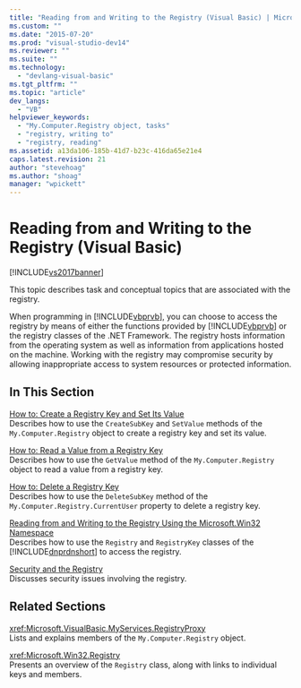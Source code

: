 ```yaml
---
title: "Reading from and Writing to the Registry (Visual Basic) | Microsoft Docs"
ms.custom: ""
ms.date: "2015-07-20"
ms.prod: "visual-studio-dev14"
ms.reviewer: ""
ms.suite: ""
ms.technology: 
  - "devlang-visual-basic"
ms.tgt_pltfrm: ""
ms.topic: "article"
dev_langs: 
  - "VB"
helpviewer_keywords: 
  - "My.Computer.Registry object, tasks"
  - "registry, writing to"
  - "registry, reading"
ms.assetid: a13da106-185b-41d7-b23c-416da65e21e4
caps.latest.revision: 21
author: "stevehoag"
ms.author: "shoag"
manager: "wpickett"
---
```

# Reading from and Writing to the Registry (Visual Basic)
[!INCLUDE[vs2017banner](../../../../visual-basic/includes/vs2017banner.md)]

This topic describes task and conceptual topics that are associated with the registry.  
  
 When programming in [!INCLUDE[vbprvb](../../../../csharp/programming-guide/concepts/linq/includes/vbprvb-md.md)], you can choose to access the registry by means of either the functions provided by [!INCLUDE[vbprvb](../../../../csharp/programming-guide/concepts/linq/includes/vbprvb-md.md)] or the registry classes of the .NET Framework. The registry hosts information from the operating system as well as information from applications hosted on the machine. Working with the registry may compromise security by allowing inappropriate access to system resources or protected information.  
  
## In This Section  
 [How to: Create a Registry Key and Set Its Value](../../../../visual-basic/developing-apps/programming/computer-resources/how-to-create-a-registry-key-and-set-its-value.md)  
 Describes how to use the `CreateSubKey` and `SetValue` methods of the `My.Computer.Registry` object to create a registry key and set its value.  
  
 [How to: Read a Value from a Registry Key](../../../../visual-basic/developing-apps/programming/computer-resources/how-to-read-a-value-from-a-registry-key.md)  
 Describes how to use the `GetValue` method of the `My.Computer.Registry` object to read a value from a registry key.  
  
 [How to: Delete a Registry Key](../../../../visual-basic/developing-apps/programming/computer-resources/how-to-delete-a-registry-key.md)  
 Describes how to use the `DeleteSubKey` method of the `My.Computer.Registry.CurrentUser` property to delete a registry key.  
  
 [Reading from and Writing to the Registry Using the Microsoft.Win32 Namespace](../../../../visual-basic/developing-apps/programming/computer-resources/reading-from-and-writing-to-the-registry-using-the-microsoft-win32-namespace.md)  
 Describes how to use the `Registry` and `RegistryKey` classes of the [!INCLUDE[dnprdnshort](../../../../csharp/getting-started/includes/dnprdnshort-md.md)] to access the registry.  
  
 [Security and the Registry](../../../../visual-basic/developing-apps/programming/computer-resources/security-and-the-registry.md)  
 Discusses security issues involving the registry.  
  
## Related Sections  
 <xref:Microsoft.VisualBasic.MyServices.RegistryProxy>  
 Lists and explains members of the `My.Computer.Registry` object.  
  
 <xref:Microsoft.Win32.Registry>  
 Presents an overview of the `Registry` class, along with links to individual keys and members.